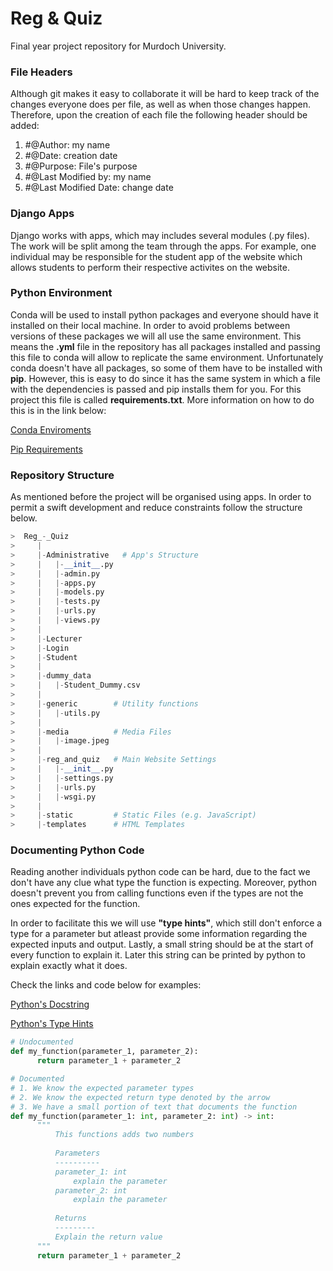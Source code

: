 # Reg & Quiz
Final year project repository for Murdoch University.

### File Headers
Although git makes it easy to collaborate it will be hard to keep track of the changes everyone does per file, as well as when those changes happen. Therefore, upon the creation of each file the following header should be added:

1. #@Author: my name
2. #@Date: creation date
3. #@Purpose: File's purpose
4. #@Last Modified by: my name
5. #@Last Modified Date: change date


### Django Apps
Django works with apps, which may includes several modules (.py files). The work will be split among the team through the apps. For example, one individual may be responsible for the student app of the website which allows students to perform their respective activites on the website.

### Python Environment
Conda will be used to install python packages and everyone should have it installed on their local machine. In order to avoid problems between versions of these packages we will all use the same environment. This means the **.yml** file in the repository has all packages installed and passing this file to conda will allow to replicate the same environment. Unfortunately conda doesn't have all packages, so some of them have to be installed with **pip**. However, this is easy to do since it has the same system in which a file with the dependencies is passed and pip installs them for you. For this project this file is called **requirements.txt**. More information on how to do this is in the link below:

[Conda Enviroments](https://conda.io/projects/conda/en/latest/user-guide/tasks/manage-environments.html)

[Pip Requirements](https://pip.pypa.io/en/stable/reference/pip_freeze/)

### Repository Structure
As mentioned before the project will be organised using apps. In order to permit a swift development and reduce constraints follow the structure below.

```python
>  Reg_-_Quiz
>     |
>     |-Administrative   # App's Structure
>     |   |-__init__.py
>     |   |-admin.py
>     |   |-apps.py
>     |   |-models.py
>     |   |-tests.py
>     |   |-urls.py
>     |   |-views.py
>     |
>     |-Lecturer
>     |-Login
>     |-Student
>     |
>     |-dummy_data
>     |   |-Student_Dummy.csv
>     |   
>     |-generic        # Utility functions
>     |   |-utils.py
>     |
>     |-media          # Media Files
>     |   |-image.jpeg
>     |
>     |-reg_and_quiz   # Main Website Settings
>     |   |-__init__.py
>     |   |-settings.py
>     |   |-urls.py
>     |   |-wsgi.py
>     |
>     |-static         # Static Files (e.g. JavaScript)
>     |-templates      # HTML Templates
```

### Documenting Python Code
Reading another individuals python code can be hard, due to the fact we don't have any clue what type the function is expecting. Moreover, python doesn't prevent you from calling functions even if the types are not the ones expected for the function.

In order to facilitate this we will use **"type hints"**, which still don't enforce a type for a parameter but atleast provide some information regarding the expected inputs and output. Lastly, a small string should be at the start of every function to explain it. Later this string can be printed by python to explain exactly what it does.

Check the links and code below for examples:

[Python's Docstring](https://www.pythonforbeginners.com/basics/python-docstrings)

[Python's Type Hints](https://docs.python.org/3/library/typing.html)

```python
# Undocumented
def my_function(parameter_1, parameter_2):
      return parameter_1 + parameter_2

# Documented
# 1. We know the expected parameter types
# 2. We know the expected return type denoted by the arrow
# 3. We have a small portion of text that documents the function
def my_function(parameter_1: int, parameter_2: int) -> int:
      """
          This functions adds two numbers
          
          Parameters
          ----------
          parameter_1: int
              explain the parameter
          parameter_2: int
              explain the parameter
          
          Returns
          ---------
          Explain the return value
      """
      return parameter_1 + parameter_2
```
